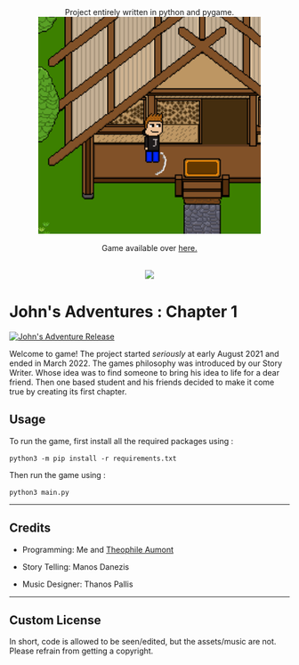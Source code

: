 <div align="center">
Project entirely written in python and pygame. <br>
<img src="./data/doc/header_image.png" width=400 height=390>
<p>Game available over <a href="https://ibox-studios.itch.io/johns-adventure-chapter-1">here.</a></p>
<br/>
<img src="https://img.shields.io/github/repo-size/mariospapaz/JohnsAdventure">

</div>

# John's Adventures : Chapter 1

[![John's Adventure Release](https://github.com/mariospapaz/JohnsAdventure/actions/workflows/deployment.yml/badge.svg)](https://github.com/mariospapaz/JohnsAdventure/actions/workflows/deployment.yml)


Welcome to game! The project started *seriously* at early August 2021 and ended in March 2022. 
The games philosophy was introduced by our Story Writer. Whose idea was to find someone to bring his idea to life for a dear friend.
Then one based student and his friends decided to make it come true by creating its first chapter.


## Usage
To run the game, first install all the required packages using :
```shell
python3 -m pip install -r requirements.txt
```
Then run the game using :
```shell
python3 main.py
```

---
## Credits

- Programming: Me and [Theophile Aumont](https://github.com/fkS124)
 
- Story Telling: Manos Danezis

- Music Designer: Thanos Pallis
 
---
## Custom License
In short, code is allowed to be seen/edited, but the assets/music are not. <br> 
Please refrain from getting a copyright.  
